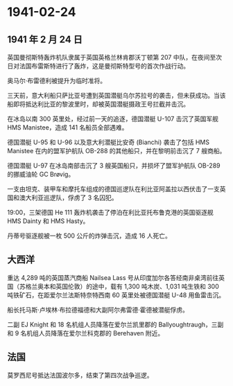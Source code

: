 # 1941-02-24

## 1941 年 2 月 24 日

英国曼彻斯特轰炸机队隶属于英国英格兰林肯郡沃丁顿第 207
中队，在夜间至次日对法国布雷斯特进行了轰炸，这是曼彻斯特型号的首次作战行动。

奥马尔·布雷德利被提升为临时准将。

三天前，意大利船只萨比亚号遭到英国潜艇乌尔苏拉号的袭击，但未获成功。当该船即将抵达利比亚的黎波里时，却被英国潜艇摄政王号拦截并击沉。

在冰岛以南 300 英里处，经过前一天的追逐，德国潜艇 U-107 击沉了英国军舰
HMS Manistee，造成 141 名船员全部遇难。

德国潜艇 U-95 和 U-96 以及意大利潜艇比安奇 (Bianchi) 袭击了包括 HMS
Manistee 在内的盟军护航队 OB-288 的其他船只，并在黎明前击沉了 7 艘商船。

德国潜艇 U-97 在冰岛南部击沉了 3 艘英国船只，并损坏了盟军护航队 OB-289
的挪威油轮 GC Brøvig。

一支由坦克、装甲车和摩托车组成的德国巡逻队在利比亚阿盖拉以西伏击了一支英国和澳大利亚巡逻队，俘虏了
3 名囚犯。

19:00，三架德国 He 111 轰炸机袭击了停泊在利比亚托布鲁克港的英国驱逐舰
HMS Dainty 和 HMS Hasty。

丹蒂号驱逐舰被一枚 500 公斤的炸弹击沉，造成 16 人死亡。

## 大西洋

重达 4,289 吨的英国蒸汽商船 Nailsea Lass
号从印度加尔各答经南非桌湾前往英国（苏格兰奥本和英国伦敦）的途中，载有
1,300 吨木炭、1,031 吨生铁和 300 吨铁矿石，在距爱尔兰法斯特奈特西南 60
英里处被德国潜艇 U-48 用鱼雷击沉。

船长托马斯·卢埃林·布拉德福德和大副阿尔弗雷德·霍德被潜艇俘虏。

二副 EJ Knight 和 18 名机组人员降落在爱尔兰凯里郡的
Ballyoughtraugh，三副和 9 名机组人员降落在爱尔兰科克郡的 Berehaven
附近。

## 法国

莫罗西尼号抵达法国波尔多，结束了第四次战争巡逻。


